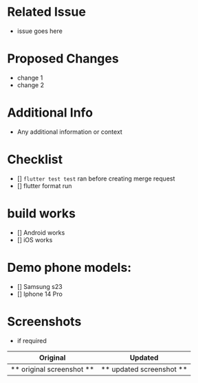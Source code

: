 # Related Issue
- issue goes here

# Proposed Changes
- change 1
- change 2

# Additional Info
- Any additional information or context

# Checklist
- [] `flutter test test` ran before creating merge request
- [] flutter format run

# build works
- [] Android works
- [] iOS works

# Demo phone models:
- [] Samsung s23
- [] Iphone 14 Pro

# Screenshots
 - if required

Original                  |         Updated
:-----------------------: | :-----------------------:
** original screenshot ** | ** updated screenshot **|
